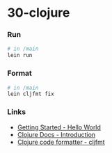 # 30-clojure

### Run
```bash
# in /main
lein run
```

### Format
```bash
# in /main
lein cljfmt fix
```

### Links

- [Getting Started - Hello World](https://clojurebridgelondon.github.io/community-docs/docs/getting-started/helloworld/)
- [Clojure Docs - Introduction](https://clojure-doc.org/articles/tutorials/introduction/)
- [Clojure code formatter - cljfmt](https://github.com/weavejester/cljfmt)

